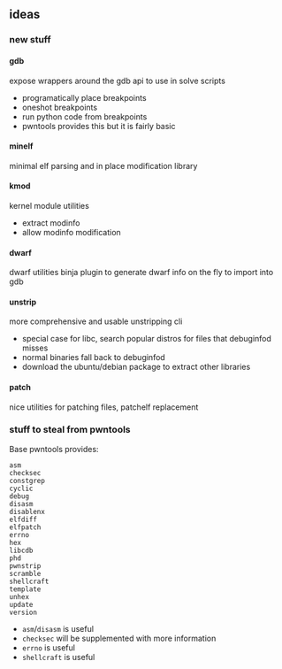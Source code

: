 ## ideas

### new stuff

#### gdb
expose wrappers around the gdb api to use in solve scripts
- programatically place breakpoints
- oneshot breakpoints
- run python code from breakpoints
- pwntools provides this but it is fairly basic

#### minelf
minimal elf parsing and in place modification library

#### kmod
kernel module utilities
- extract modinfo
- allow modinfo modification

#### dwarf
dwarf utilities
binja plugin to generate dwarf info on the fly to import into gdb

#### unstrip
more comprehensive and usable unstripping cli
- special case for libc, search popular distros for files that debuginfod misses
- normal binaries fall back to debuginfod
- download the ubuntu/debian package to extract other libraries

#### patch
nice utilities for patching files, patchelf replacement

### stuff to steal from pwntools

Base pwntools provides:
```
asm
checksec
constgrep
cyclic
debug
disasm
disablenx
elfdiff
elfpatch
errno
hex
libcdb
phd
pwnstrip
scramble
shellcraft
template
unhex
update
version
```

- `asm`/`disasm` is useful
- `checksec` will be supplemented with more information
- `errno` is useful
- `shellcraft` is useful